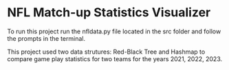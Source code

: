 <H1>NFL Match-up Statistics Visualizer</H1>

To run this project run the nfldata.py file located in the src folder and follow the prompts in the terminal. 

This project used two data strutures: Red-Black Tree and Hashmap to compare game play statistics for two teams for the years 2021, 2022, 2023. 
